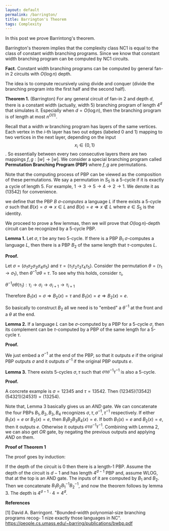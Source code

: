 ```yaml
---
layout: default
permalink: /barrington/
title: Barrington's Theorem
tags: Complexity
---
```


In this post we prove Barrintong's theorem.  

Barrington's theorem implies that the complexity class NC1 is equal to the class of constant width branching programs. Since we know that constant width branching program can be computed by NC1 circuits.  

**Fact.** Constant width branching programs can be computed by general fan-in 2 circuits with $O(\log n)$ depth. 

The idea is to compute recursively using divide and conquer (divide the branching program into the first half and the second half).



**Theorem 1.** (Barrington) For any general circuit of fan-in 2 and depth $d$, there is a constant width (actually, width 5) branching program of length $4^d$ that simulates it. Especially when $d=O(\log n)$, then the branching program is of length at most $n^{O(1)}$.

Recall that a width $w$ branching program has layers of the same vertices. Each vertex in the $i$-th layer has two out edges (labeled 0 and 1) mapping to two vertices in the next layer, depending on the input $$x_i\in \{0,1\}$$. So essentially between every two consecutive layers there are two mappings $f, g : [w] \rightarrow [w]$.  We consider a special branching program called **Permutation Branching Program (PBP)** where $f,g$ are permutations.  

Note that the computing process of PBP can be viewed as the composition of these permutations.  We say a permutation in $S_5$ is a 5-cycle if it is exactly a cycle of length 5. For example, $1\rightarrow 3\rightarrow 5\rightarrow 4 \rightarrow 2 \rightarrow 1$. We denote it as $(13542)$ for convenience.   

we define that the PBP $B$ *$\sigma$-computes* a language $L$ if  there exists a 5-cycle $\sigma$ such that  $B(x)=\sigma\Rightarrow x\in L$ and $B(x) = e \Rightarrow x\not\in L$ where $e\in S_5$ is the identity.  

We proceed to prove a few lemmas, then we will prove that $O(\log n)$-depth circuit can be recognized by a 5-cycle PBP.

**Lemma 1.** Let $\sigma, \tau$ be any two 5-cycle. If there is a PBP $B_1$ $\sigma$-computes a language $L$, then there is a PBP $B_2$ of the same length that $\tau$-computes $L$.  

**Proof.**  

Let $\sigma = (\sigma_1\sigma_2\sigma_3\sigma_4\sigma_5)$ and $\tau = (\tau_1\tau_2\tau_3\tau_4\tau_5)$. Consider the permutation $\theta = (\tau_1\rightarrow \sigma_1)$, then $\theta^{-1} \sigma \theta$ = $\tau$. To see why this holds, consider $\tau_i$,  

$\theta^{-1} \sigma \theta(\tau_1): \tau_i\rightarrow \sigma_i \rightarrow \sigma_{i+1}\rightarrow\tau_{i+1}$  

Therefore $B_1(x) = \sigma \Rightarrow B_2(x) = \tau$ and $B_1(x) = e \Rightarrow B_2(x) = e$.

So basically to construct $B_2$ all we need is to "embed" a $\theta^{-1}$ at the front and a $\theta$ at the end.

**Lemma 2.** If a language $L$ can be $\sigma$-computed  by a PBP for a 5-cycle $\sigma$, then its complement can be $\tau$-computed by a PBP of the same length for a 5-cycle $\tau$. 

**Proof.** 

We just embed a $\sigma^{-1}$ at the end of the PBP, so that it outputs $e$ if the original PBP outputs $\sigma$ and it outputs $\sigma^{-1}$ if the original PBP outputs $e$.


**Lemma 3.** There exists 5-cycles $\sigma, \tau$ such that $\sigma \tau \sigma^{-1} \tau^{-1}$ is also a 5-cycle. 

**Proof.**  

A concrete example is $\sigma = 12345$ and $\tau=13542$. Then $(12345)(13542)(54321)(24531) = (13254)$.  


Note that, Lemma 3 basically gives us an $AND$ gate. We can concatenate the four PBPs $B_1, B_2, B_3, B_4$ recognizes $\sigma,\tau,\sigma^{-1},\tau^{-1}$ respectively. If either $B_1(x)=e$ or $B_2(x)=e$, then $B_1B_2B_3B_4(x) = e$.  If both $B_1(x)=e$ and $B_2(x)=e$, then it outputs $e$. Otherwise it outputs $\sigma \tau \sigma^{-1} \tau^{-1}$. Combining with Lemma 2, we can also get $OR$ gate, by negating the previous outputs and applying $AND$ on them.  


**Proof of Theorem 1**  

The proof goes by induction:  

If the depth of the circuit is 0 then there is a length-1 PBP. Assume the depth of the circuit is $d-1$ and has length $4^{d-1}$ PBP and, assume WLOG, that at the top is an AND gate. The inputs of it are computed by $B_1$ and $B_2$. Then we concatenate $B_1B_2B_1^{-1}B_2^{-1}$, and now the theorem follows by lemma 3. The depth is $4^{d-1} \cdot 4 = 4^d$.

**References**  

[1] David A. Barringont. "Bounded-width polynomial-size branching programs recog- 1 nize exactly those languages in NC". https://people.cs.umass.edu/~barring/publications/bwbp.pdf


